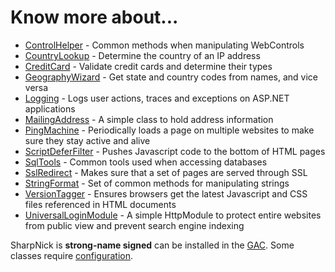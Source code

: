 # Know more about...

* [ControlHelper](ControlHelper) - Common methods when manipulating WebControls
* [CountryLookup](CountryLookup) - Determine the country of an IP address
* [CreditCard](CreditCard) - Validate credit cards and determine their types
* [GeographyWizard](GeographyWizard) - Get state and country codes from names, and vice versa
* [Logging](Logging) - Logs user actions, traces and exceptions on ASP.NET applications
* [MailingAddress](MailingAddress) - A simple class to hold address information
* [PingMachine](PingMachine) - Periodically loads a page on multiple websites to make sure they stay active and alive
* [ScriptDeferFilter](ScriptDeferFilter) - Pushes Javascript code to the bottom of HTML pages
* [SqlTools](SqlTools) - Common tools used when accessing databases
* [SslRedirect](SslRedirect) - Makes sure that a set of pages are served through SSL
* [StringFormat](StringFormat) - Set of common methods for manipulating strings
* [VersionTagger](VersionTagger) - Ensures browsers get the latest Javascript and CSS files referenced in HTML documents
* [UniversalLoginModule](UniversalLoginModule) - A simple HttpModule to protect entire websites from public view and prevent search engine indexing

SharpNick is **strong-name signed** can be installed in the [GAC](http://www.codeproject.com/dotnet/demystifygac.asp). Some classes require [configuration](SharpNickConfiguration).

